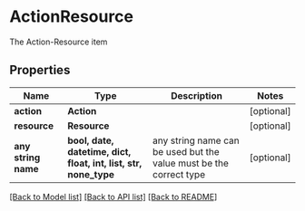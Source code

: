 # ActionResource

The Action-Resource item

## Properties
Name | Type | Description | Notes
------------ | ------------- | ------------- | -------------
**action** | **Action** |  | [optional] 
**resource** | **Resource** |  | [optional] 
**any string name** | **bool, date, datetime, dict, float, int, list, str, none_type** | any string name can be used but the value must be the correct type | [optional]

[[Back to Model list]](../README.md#documentation-for-models) [[Back to API list]](../README.md#documentation-for-api-endpoints) [[Back to README]](../README.md)


